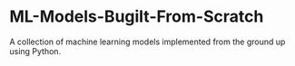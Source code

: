# ML-Models-Bugilt-From-Scratch
A collection of machine learning models implemented from the ground up using Python.
